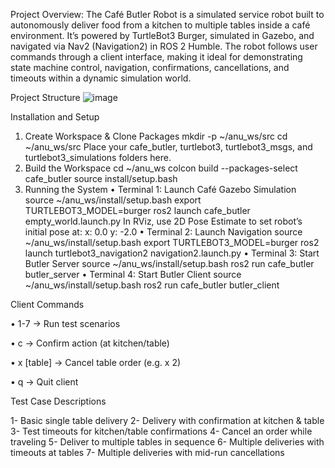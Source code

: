 Project Overview: 
The Café Butler Robot is a simulated service robot built to autonomously deliver food from a kitchen to multiple tables inside a café environment. It’s powered by TurtleBot3 Burger, simulated in Gazebo, and navigated via Nav2 (Navigation2) in ROS 2 Humble.
The robot follows user commands through a client interface, making it ideal for demonstrating state machine control, navigation, confirmations, cancellations, and timeouts within a dynamic simulation world.


Project Structure 
![image](https://github.com/user-attachments/assets/d045cf9d-37aa-4884-a27a-008110c367bf)

Installation and Setup
1.	Create Workspace & Clone Packages
mkdir -p ~/anu_ws/src
cd ~/anu_ws/src
Place your cafe_butler, turtlebot3, turtlebot3_msgs, and turtlebot3_simulations folders here.
2.	Build the Workspace
cd ~/anu_ws
colcon build --packages-select cafe_butler
source install/setup.bash
3.	 Running the System
•	Terminal 1: Launch Café Gazebo Simulation
source ~/anu_ws/install/setup.bash
export TURTLEBOT3_MODEL=burger
ros2 launch cafe_butler empty_world.launch.py
In RViz, use 2D Pose Estimate to set robot’s initial pose at:
x: 0.0
y: -2.0
•	Terminal 2: Launch Navigation
source ~/anu_ws/install/setup.bash
export TURTLEBOT3_MODEL=burger
ros2 launch turtlebot3_navigation2 navigation2.launch.py
•	Terminal 3: Start Butler Server
source ~/anu_ws/install/setup.bash
ros2 run cafe_butler butler_server
•	Terminal 4: Start Butler Client
source ~/anu_ws/install/setup.bash
ros2 run cafe_butler butler_client

Client Commands

•	1-7 → Run test scenarios

•	c → Confirm action (at kitchen/table)

•	x [table] → Cancel table order (e.g. x 2)

•	q → Quit client

Test Case Descriptions

1-	Basic single table delivery
2-  Delivery with confirmation at kitchen & table
3- 	Test timeouts for kitchen/table confirmations
4-	Cancel an order while traveling
5-	Deliver to multiple tables in sequence
6-	Multiple deliveries with timeouts at tables
7-	Multiple deliveries with mid-run cancellations

